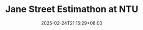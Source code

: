 ---
title: "Jane Street Estimathon at NTU"
date: 2025-02-24T21:15:29+08:00
draft: true
tags: [""]
---